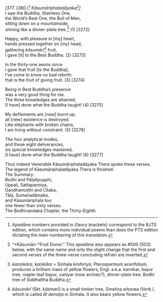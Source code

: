 *\[377. {380.}*[^1] *Kāsumāriphaladāyaka*[^2]*\]*  
I saw the Buddha, Stainless One,  
the World’s Best One, the Bull of Men,  
sitting down on a mountainside,  
shining like a dinner-plate tree.[^3] (1) \[3272\]

Happy, with pleasure in \[my\] heart,  
hands pressed together on \[my\] head,  
gathering *kāsumāri*[^4] fruit,  
I gave \[it\] to the Best Buddha. (2) \[3273\]

In the thirty-one aeons since  
I gave that fruit \[to the Buddha\],  
I’ve come to know no bad rebirth:  
that is the fruit of giving fruit. (3) \[3274\]

Being in Best Buddha’s presence  
was a very good thing for me.  
The three knowledges are attained;  
\[I have\] done what the Buddha taught! (4) \[3275\]

My defilements are \[now\] burnt up;  
all \[new\] existence is destroyed.  
Like elephants with broken chains,  
I am living without constraint. (5) \[3276\]

The four analytical modes,  
and these eight deliverances,  
six special knowledges mastered,  
\[I have\] done what the Buddha taught! (6) \[3277\]

Thus indeed Venerable Kāsumāriphaladāyaka Thera spoke these verses.  
The legend of Kāsumāriphaladāyaka Thera is finished.  
The Summary:  
Bodhi and Pāṭalipupphi,  
Uppali, Sattapaṇṇiya,  
Gandhamuṭṭhi and Citaka,  
Tāla, Sumanadāmaka,  
and Kāsumāriphala too:  
one fewer than sixty verses.  
The Bodhivandaka Chapter, the Thirty-Eighth

[^1]: *Apadāna* numbers provided in {fancy brackets} correspond to the
    BJTS edition, which contains more individual poems than does the PTS
    edition dictating the main numbering of this translation.

[^2]: “*Kāsumāri-*Fruit Donor.” This *apadāna* also appears as \#500
    {503} below, with the same name and only the slight change that the
    first and second verses of the three-verse concluding refrain are
    inverted.

[^3]: *kaṇṇikāra, kaṇikāra* = Sinhala *kinihiriya*, Pterospermum
    acerifolium, produces a brilliant mass of yellow flowers; Engl.
    a.k.a. karnikar, bayur tree, maple-leaf bayur, caniyar (now
    archaic?), dinner-plate tree; Bodhi tree of Siddhattha Buddha.

[^4]: *kāsumārī* (Skt. *kāśmarī*) is a small timber tree, Gmelina
    arborea *(Verb.)*, which is called *ǟt demaṭa* in Sinhala. It also
    bears yellow flowers.
